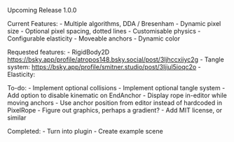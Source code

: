 Upcoming Release 1.0.0

Current Features:
	- Multiple algorithms, DDA / Bresenham
	- Dynamic pixel size
	- Optional pixel spacing, dotted lines
	- Customisable physics
	- Configurable elasticity
	- Moveable anchors
	- Dynamic color

Requested features:
	- RigidBody2D https://bsky.app/profile/atropos148.bsky.social/post/3ljhccxiiyc2g
	- Tangle system: https://bsky.app/profile/smitner.studio/post/3ljiul5ioqc2o
	- Elasticity: 

To-do:
	- Implement optional collisions
	- Implement optional tangle system
	- Add option to disable kinematic on EndAnchor
	- Display rope in-editor while moving anchors
	- Use anchor position from editor instead of hardcoded in PixelRope
	- Figure out graphics, perhaps a gradient? 
	- Add MIT license, or similar

Completed:
	- Turn into plugin
	- Create example scene
